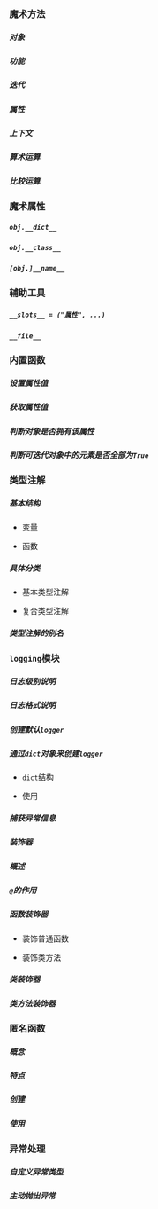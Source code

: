 ### 魔术方法

##### 对象

##### 功能

##### 迭代

##### 属性

##### 上下文

##### 算术运算

##### 比较运算

### 魔术属性

##### `obj.__dict__`

##### `obj.__class__`

##### `[obj.]__name__`

### 辅助工具

##### `__slots__ = ("属性", ...)`

##### `__file__`

### 内置函数

##### 设置属性值

##### 获取属性值

##### 判断对象是否拥有该属性

##### 判断可迭代对象中的元素是否全部为`True`

### 类型注解

##### 基本结构

* 变量

* 函数

##### 具体分类

* 基本类型注解

* 复合类型注解

##### 类型注解的别名

### `logging`模块

##### 日志级别说明

##### 日志格式说明

##### 创建默认`logger`

##### 通过`dict`对象来创建`logger`

* `dict`结构

* 使用

##### 捕获异常信息

##### 装饰器

##### 概述

##### `@`的作用

##### 函数装饰器

* 装饰普通函数

* 装饰类方法

##### 类装饰器

##### 类方法装饰器

### 匿名函数

##### 概念

##### 特点

##### 创建

##### 使用

### 异常处理

##### 自定义异常类型

##### 主动抛出异常